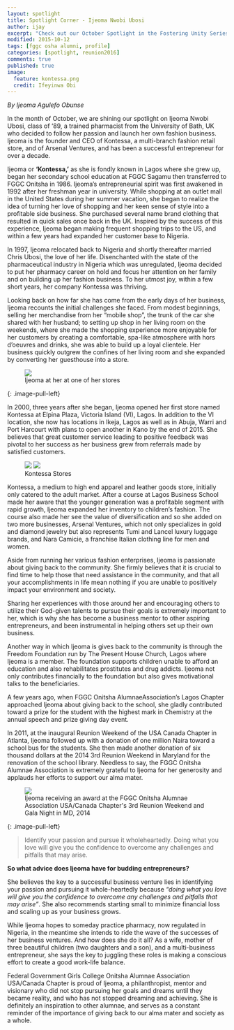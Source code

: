```yaml
---
layout: spotlight
title: Spotlight Corner - Ijeoma Nwobi Ubosi
author: ijay
excerpt: "Check out our October Spotlight in the Fostering Unity Series featuring Ijeoma Nwobi Ubosi, 'Kontessa', Class of '89."
modified: 2015-10-12
tags: [fggc osha alumni, profile]
categories: [spotlight, reunion2016]
comments: true
published: true
image:
  feature: kontessa.png
  credit: Ifeyinwa Obi
---
```

*By Ijeoma Agulefo Obunse*

In the month of October, we are shining our spotlight on Ijeoma Nwobi Ubosi, class of ‘89, a trained pharmacist from the University of Bath, UK who decided to follow her passion and launch her own fashion business. Ijeoma is the founder and CEO of Kontessa, a multi-branch fashion retail store, and of Arsenal Ventures, and has been a successful entrepreneur for over a decade. 

Ijeoma or **‘Kontessa,’** as she is fondly known in Lagos where she grew up, began her secondary school education at FGGC Sagamu then transferred to FGGC Onitsha in 1986. Ijeoma’s entrepreneurial spirit was first awakened in 1992 after her freshman year in university.  While shopping at an outlet mall in the United States during her summer vacation, she began to realize the idea of turning her love of shopping and her keen sense of style into a profitable side business. She purchased several name brand clothing that resulted in quick sales once back in the UK. Inspired by the success of this experience, Ijeoma began making frequent shopping trips to the US, and within a few years had expanded her customer base to Nigeria.

In 1997, Ijeoma relocated back to Nigeria and shortly thereafter married Chris Ubosi, the love of her life. Disenchanted with the state of the pharmaceutical industry in Nigeria which was unregulated, Ijeoma decided to put her pharmacy career on hold and focus her attention on her family and on building up her fashion business. To her utmost joy, within a few short years, her company Kontessa was thriving.

Looking back on how far she has come from the early days of her business, Ijeoma recounts the initial challenges she faced. From modest beginnings, selling her merchandise from her “mobile shop”, the trunk of the car she shared with her husband; to setting up shop in her living room on the weekends, where she made the shopping experience more enjoyable for her customers by creating a comfortable, spa-like atmosphere with hors d’oeuvres and drinks, she was able to build up a loyal clientele. Her business quickly outgrew the confines of her living room and she expanded by converting her guesthouse into a store.

<figure>
	<a href="{{ site.url }}/images/ijeoma.jpg"><img src="{{ site.url }}/images/ijeoma.jpg"></a>
	<figcaption>Ijeoma at her at one of her stores</figcaption>
</figure>
{: .image-pull-left}
 
In 2000, three years after she began, Ijeoma opened her first store named Kontessa at Elpina Plaza, Victoria Island (VI), Lagos. In addition to the VI location, she now has locations in Ikeja, Lagos as well as in Abuja, Warri and Port Harcourt with plans to open another in Kano by the end of 2015. She believes that great customer service leading to positive feedback was pivotal to her success as her business grew from referrals made by satisfied customers.

<figure class="half">
    <a href="{{ site.url }}/images/kontessa/storepic1.jpg"><img src="{{ site.url }}/images/kontessa/storepic1.jpg"></a>
    <a href="{{ site.url }}/images/kontessa/storepic2.jpg"><img src="{{ site.url }}/images/kontessa/storepic2.jpg"></a>
    <figcaption>Kontessa Stores</figcaption>
</figure>


Kontessa, a medium to high end apparel and leather goods store, initially only catered to the adult market. After a course at Lagos Business School made her aware that the younger generation was a profitable segment with rapid growth, Ijeoma expanded her inventory to children’s fashion. The course also made her see the value of diversification and so she added on two more businesses, Arsenal Ventures, which not only specializes in gold and diamond jewelry but also represents Tumi and Lancel luxury luggage brands, and Nara Camicie, a franchise Italian clothing line for men and women.

Aside from running her various fashion enterprises, Ijeoma is passionate about giving back to the community.  She firmly believes that it is crucial to find time to help those that need assistance in the community, and that all your accomplishments in life mean nothing if you are unable to positively impact your environment and society.  

Sharing her experiences with those around her and encouraging others to utilize their God-given talents to pursue their goals is extremely important to her, which is why she has become a business mentor to other aspiring entrepreneurs, and been instrumental in helping others set up their own business.

Another way in which Ijeoma is gives back to the community is through the Freedom Foundation run by The Present House Church, Lagos where Ijeoma is a member. The foundation supports children unable to afford an education and also rehabilitates prostitutes and drug addicts. Ijeoma not only contributes financially to the foundation but also gives motivational talks to the beneficiaries. 

A few years ago, when FGGC Onitsha AlumnaeAssociation’s Lagos Chapter approached Ijeoma about giving back to the school, she gladly contributed toward a prize for the student with the highest mark in Chemistry at the annual speech and prize giving day event. 

In 2011, at the inaugural Reunion Weekend of the USA Canada Chapter in Atlanta, Ijeoma followed up with a donation of one million Naira toward a school bus for the students. She then made another donation of six thousand dollars at the 2014 3rd Reunion Weekend in Maryland for the renovation of the school library. Needless to say, the FGGC Onitsha Alumnae Association is extremely grateful to Ijeoma for her generosity and applauds her efforts to support our alma mater.

<figure>
	<a href="{{ site.url }}/images/kontessa/ijeoma3.jpg"><img src="{{ site.url }}/images/kontessa/ijeoma3.jpg"></a>
	<figcaption>Ijeoma receiving an award at the FGGC Onitsha Alumnae Association USA/Canada Chapter's 3rd Reunion Weekend and Gala Night in MD, 2014</figcaption>
</figure>
{: .image-pull-left}

> Identify your passion and pursue it wholeheartedly. Doing what you love will give you the confidence to overcome any challenges and pitfalls that may arise.

**So what advice does Ijeoma have for budding entrepreneurs?**

She believes the key to a successful business venture lies in identifying your passion and pursuing it whole-heartedly because *“doing what you love will give you the confidence to overcome any challenges and pitfalls that may arise”*.  She also recommends starting small to minimize financial loss and scaling up as your business grows.

While Ijeoma hopes to someday practice pharmacy, now regulated in Nigeria, in the meantime she intends to ride the wave of the successes of her business ventures. And how does she do it all? As a wife, mother of three beautiful children (two daughters and a son), and a multi-business entrepreneur, she says the key to juggling these roles is making a conscious effort to create a good work-life balance.

Federal Government Girls College Onitsha Alumnae Association USA/Canada Chapter is proud of Ijeoma, a philanthropist, mentor and visionary who did not stop pursuing her goals and dreams until they became reality, and who has not stopped dreaming and achieving. She is definitely an inspiration to other alumnae, and serves as a constant reminder of the importance of giving back to our alma mater and society as a whole.

